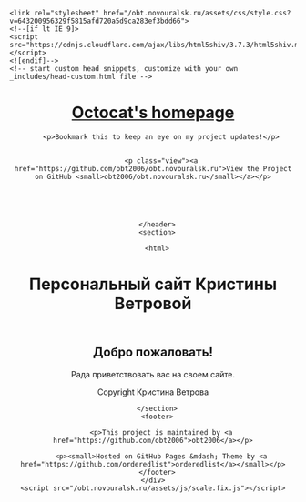 <!DOCTYPE html>
<html lang="en-US">
  <head>
    <meta charset="UTF-8">
    <meta http-equiv="X-UA-Compatible" content="IE=edge">
    <meta name="viewport" content="width=device-width, initial-scale=1">

<!-- Begin Jekyll SEO tag v2.8.0 -->
<title>Octocat’s homepage | Bookmark this to keep an eye on my project updates!</title>
<meta name="generator" content="Jekyll v3.9.2" />
<meta property="og:title" content="Octocat’s homepage" />
<meta property="og:locale" content="en_US" />
<meta name="description" content="Bookmark this to keep an eye on my project updates!" />
<meta property="og:description" content="Bookmark this to keep an eye on my project updates!" />
<link rel="canonical" href="https://obt2006.github.io/obt.novouralsk.ru/" />
<meta property="og:url" content="https://obt2006.github.io/obt.novouralsk.ru/" />
<meta property="og:site_name" content="Octocat’s homepage" />
<meta property="og:type" content="website" />
<meta name="twitter:card" content="summary" />
<meta property="twitter:title" content="Octocat’s homepage" />
<script type="application/ld+json">
{"@context":"https://schema.org","@type":"WebSite","description":"Bookmark this to keep an eye on my project updates!","headline":"Octocat’s homepage","name":"Octocat’s homepage","url":"https://obt2006.github.io/obt.novouralsk.ru/"}</script>
<!-- End Jekyll SEO tag -->

    <link rel="stylesheet" href="/obt.novouralsk.ru/assets/css/style.css?v=643200956329f5815afd720a5d9ca283ef3bdd66">
    <!--[if lt IE 9]>
    <script src="https://cdnjs.cloudflare.com/ajax/libs/html5shiv/3.7.3/html5shiv.min.js"></script>
    <![endif]-->
    <!-- start custom head snippets, customize with your own _includes/head-custom.html file -->

<!-- Setup Google Analytics -->



<!-- You can set your favicon here -->
<!-- link rel="shortcut icon" type="image/x-icon" href="/obt.novouralsk.ru/favicon.ico" -->

<!-- end custom head snippets -->

  </head>
  <body>
    <div class="wrapper">
      <header>
        <h1><a href="https://obt2006.github.io/obt.novouralsk.ru/">Octocat's homepage</a></h1>

        

        <p>Bookmark this to keep an eye on my project updates!</p>

        
        <p class="view"><a href="https://github.com/obt2006/obt.novouralsk.ru">View the Project on GitHub <small>obt2006/obt.novouralsk.ru</small></a></p>
        

        

        
      </header>
      <section>

      <html>
 <head>
  <meta charset="utf-8" />
  <title>header</title>
 </head> 
 <body>
  <header>
    <h1>Персональный сайт Кристины Ветровой</h1>
  </header>
  <article>
    <h2>Добро пожаловать!</h2>
    <p>Рада приветствовать вас на своем сайте.</p>
  </article>
  <footer>
    Copyright Кристина Ветрова
  </footer>
 </body> 
</html>


      </section>
      <footer>
        
        <p>This project is maintained by <a href="https://github.com/obt2006">obt2006</a></p>
        
        <p><small>Hosted on GitHub Pages &mdash; Theme by <a href="https://github.com/orderedlist">orderedlist</a></small></p>
      </footer>
    </div>
    <script src="/obt.novouralsk.ru/assets/js/scale.fix.js"></script>
  </body>
</html>